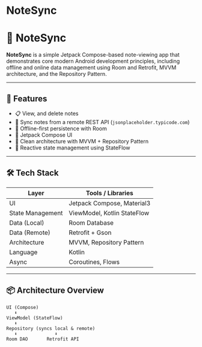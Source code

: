 # NoteSync
# 📝 NoteSync

**NoteSync** is a simple Jetpack Compose-based note-viewing app that demonstrates core modern Android development principles, including offline and online data management using Room and Retrofit, MVVM architecture, and the Repository Pattern.

---

## 🚀 Features

- 📋 View, and delete notes
- 🔄 Sync notes from a remote REST API (`jsonplaceholder.typicode.com`)
- 💾 Offline-first persistence with Room
- 🎨 Jetpack Compose UI
- 🧠 Clean architecture with MVVM + Repository Pattern
- 🔁 Reactive state management using StateFlow

---

## 🛠 Tech Stack

| Layer             | Tools / Libraries                               |
|-------------------|--------------------------------------------------|
| UI                | Jetpack Compose, Material3                       |
| State Management  | ViewModel, Kotlin StateFlow                     |
| Data (Local)      | Room Database                                    |
| Data (Remote)     | Retrofit + Gson                                  |
| Architecture      | MVVM, Repository Pattern                         |
| Language          | Kotlin                                           |
| Async             | Coroutines, Flows                                |

---

## 📦 Architecture Overview

```text
UI (Compose)
   ⬇️
ViewModel (StateFlow)
   ⬇️
Repository (syncs local & remote)
   ⬇️              ⬇️
Room DAO       Retrofit API

